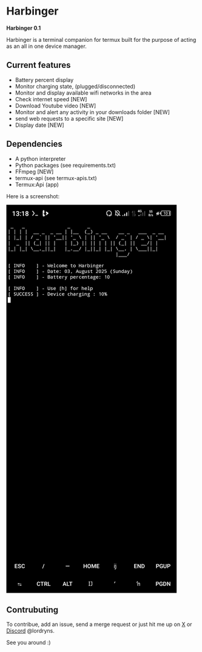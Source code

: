 # Harbinger 

**Harbinger 0.1**

Harbinger is a terminal companion for termux built for the purpose of acting as an all in one device manager.

## Current features
- Battery percent display 
- Monitor charging state, (plugged/disconnected)
- Monitor and display available wifi networks in the area 
- Check internet speed [NEW]
- Download Youtube video [NEW]
- Monitor and alert any activity in your downloads folder [NEW]
- send web requests to a specific site [NEW]
- Display date [NEW]

## Dependencies
- A python interpreter 
- Python packages (see requirements.txt)
- FFmpeg [NEW]
- termux-api (see termux-apis.txt) 
- Termux:Api (app)

Here is a screenshot:

![Screenshot](assets/screenshot.jpg)

## Contrubuting
To contribue, add an issue, send a merge request or just hit me up on [X](https://x.com/lordryns) or [Discord](https://discord.com/users/1015382973052358657) @lordryns.

See you around :)
